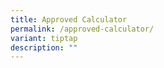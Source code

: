 ```yaml
---
title: Approved Calculator
permalink: /approved-calculator/
variant: tiptap
description: ""
---
```

